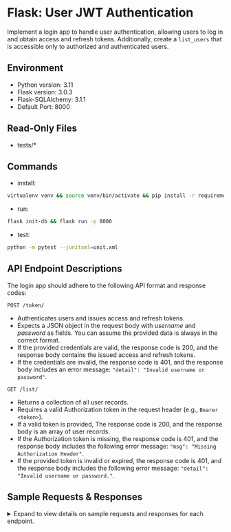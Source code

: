# Flask: User JWT Authentication

Implement a login app to handle user authentication, allowing users to log in and obtain access and refresh tokens. Additionally, create a `list_users` that is accessible only to authorized and authenticated users.  

## Environment

- Python version: 3.11
- Flask version: 3.0.3
- Flask-SQLAlchemy: 3.1.1
- Default Port: 8000

## Read-Only Files

- tests/\*

## Commands

- install:

```bash
virtualenv venv && source venv/bin/activate && pip install -r requirements.txt
```

- run:

```bash
flask init-db && flask run -p 8000
```

- test:

```bash
python -m pytest --junitxml=unit.xml
```

## API Endpoint Descriptions

The login app should adhere to the following API format and response codes:

`POST /token/`
- Authenticates users and issues access and refresh tokens.  
- Expects a JSON object in the request body with _username_ and _password_ as fields. You can assume the provided data is always in the correct format.  
- If the provided credentials are valid, the response code is 200, and the response body contains the issued access and refresh tokens. 
- If the credentials are invalid, the response code is 401, and the response body includes an error message: `"detail": "Invalid username or password"`.

`GET /list/`
- Returns a collection of all user records.  
- Requires a valid Authorization token in the request header (e.g., `Bearer <token>`).  
- If a valid token is provided, The response code is 200, and the response body is an array of user records.  
- If the Authorization token is missing, the response code is 401, and the response body includes the following error message: `"msg": "Missing Authorization Header"`.
- If the provided token is invalid or expired, the response code is 401, and the response body includes the following error message: `"detail": "Invalid username or password."`.

## Sample Requests & Responses
<details><summary>Expand to view details on sample requests and responses for each endpoint.</summary>  

`POST /token/`

Request:
```
{
  "username": "example",
  "password": "password123"
}
```  

Response:  
```
Response code: 200
{
  "refresh": "eyJhbGciOiJIUzI1NiIsInR5cCI6IkpXVCJ9",
  "access": "eyJhbGciOiJIUzI1NiIsInR5cCI6IkpXVCJ9"
}
```  

`POST /token/`

Request:
```
{
  "username": "example",
  "password": "wrongpassword"
}
```

Response:
```
Response code: 401
{
  "detail": "Invalid username or password"
}
```

`GET /list/`

Response: 
```
Response code: 401
{
  "msg": "Missing Authorization Header"
}
```
</details>
